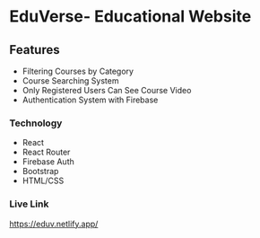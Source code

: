 # EduVerse- Educational Website

## Features 

 - Filtering Courses by Category
 - Course Searching System 
 - Only Registered Users Can See Course Video
 - Authentication System with Firebase

### Technology
 - React
 - React Router
 - Firebase Auth
 - Bootstrap 
 - HTML/CSS



### Live Link

https://eduv.netlify.app/

